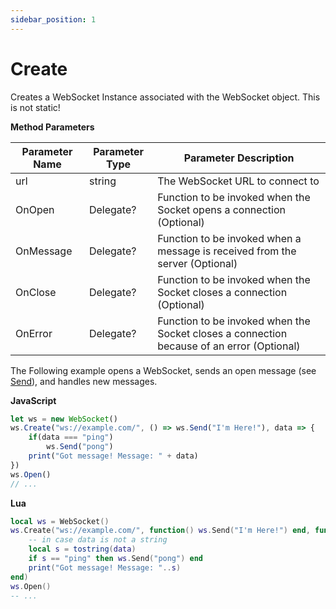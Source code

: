 ```yaml
---
sidebar_position: 1
---
```


# Create

Creates a WebSocket Instance associated with the WebSocket object. This is not static!

**Method Parameters**

Parameter Name | Parameter Type | Parameter Description
--- | --- | ---
url | string | The WebSocket URL to connect to
OnOpen | Delegate? | Function to be invoked when the Socket opens a connection (Optional)
OnMessage | Delegate? | Function to be invoked when a message is received from the server (Optional)
OnClose | Delegate? | Function to be invoked when the Socket closes a connection (Optional)
OnError | Delegate? | Function to be invoked when the Socket closes a connection because of an error (Optional)

The Following example opens a WebSocket, sends an open message (see [Send](./send.md)), and handles new messages.

**JavaScript**
```js
let ws = new WebSocket()
ws.Create("ws://example.com/", () => ws.Send("I'm Here!"), data => {
    if(data === "ping")
        ws.Send("pong")
    print("Got message! Message: " + data)
})
ws.Open()
// ...
```

**Lua**
```lua
local ws = WebSocket()
ws.Create("ws://example.com/", function() ws.Send("I'm Here!") end, function(data)
    -- in case data is not a string
    local s = tostring(data)
    if s == "ping" then ws.Send("pong") end
    print("Got message! Message: "..s)
end)
ws.Open()
-- ...
```